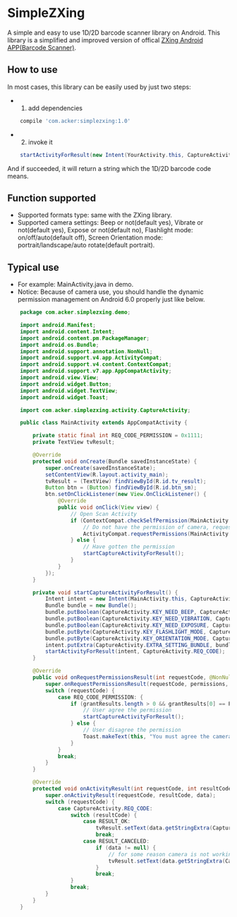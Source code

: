 # SimpleZXing
A simple and easy to use 1D/2D barcode scanner library on Android. This library is a simplified and improved version of offical [ZXing Android APP(Barcode Scanner)](https://github.com/zxing/zxing).

## How to use
In most cases, this library can be easily used by just two steps:  

* 1. add dependencies  
```gradle
    compile 'com.acker:simplezxing:1.0'
```

* 2. invoke it  
```java
    startActivityForResult(new Intent(YourActivity.this, CaptureActivity.class), CaptureActivity.REQ_CODE)
```  

And if succeeded, it will return a string which the 1D/2D barcode code means.

## Function supported
* Supported formats type: same with the ZXing library.  
* Supported camera settings: Beep or not(default yes), Vibrate or not(default yes), Expose or not(default no), Flashlight mode: on/off/auto(default off), Screen Orientation mode: portrait/landscape/auto rotate(default portrait).

## Typical use
* For example: MainActivity.java in demo.  
* Notice: Because of camera use, you should handle the dynamic permission management on Android 6.0 properly just like below.  
```java
    package com.acker.simplezxing.demo;

    import android.Manifest;
    import android.content.Intent;
    import android.content.pm.PackageManager;
    import android.os.Bundle;
    import android.support.annotation.NonNull;
    import android.support.v4.app.ActivityCompat;
    import android.support.v4.content.ContextCompat;
    import android.support.v7.app.AppCompatActivity;
    import android.view.View;
    import android.widget.Button;
    import android.widget.TextView;
    import android.widget.Toast;

    import com.acker.simplezxing.activity.CaptureActivity;

    public class MainActivity extends AppCompatActivity {

        private static final int REQ_CODE_PERMISSION = 0x1111;
        private TextView tvResult;

        @Override
        protected void onCreate(Bundle savedInstanceState) {
            super.onCreate(savedInstanceState);
            setContentView(R.layout.activity_main);
            tvResult = (TextView) findViewById(R.id.tv_result);
            Button btn = (Button) findViewById(R.id.btn_sm);
            btn.setOnClickListener(new View.OnClickListener() {
                @Override
                public void onClick(View view) {
                    // Open Scan Activity
                    if (ContextCompat.checkSelfPermission(MainActivity.this, Manifest.permission.CAMERA) != PackageManager.PERMISSION_GRANTED) {
                        // Do not have the permission of camera, request it.
                        ActivityCompat.requestPermissions(MainActivity.this, new String[]{Manifest.permission.CAMERA}, REQ_CODE_PERMISSION);
                    } else {
                        // Have gotten the permission
                        startCaptureActivityForResult();
                    }
                }
            });
        }

        private void startCaptureActivityForResult() {
            Intent intent = new Intent(MainActivity.this, CaptureActivity.class);
            Bundle bundle = new Bundle();
            bundle.putBoolean(CaptureActivity.KEY_NEED_BEEP, CaptureActivity.VALUE_BEEP);
            bundle.putBoolean(CaptureActivity.KEY_NEED_VIBRATION, CaptureActivity.VALUE_VIBRATION);
            bundle.putBoolean(CaptureActivity.KEY_NEED_EXPOSURE, CaptureActivity.VALUE_NO_EXPOSURE);
            bundle.putByte(CaptureActivity.KEY_FLASHLIGHT_MODE, CaptureActivity.VALUE_FLASHLIGHT_OFF);
            bundle.putByte(CaptureActivity.KEY_ORIENTATION_MODE, CaptureActivity.VALUE_ORIENTATION_AUTO);
            intent.putExtra(CaptureActivity.EXTRA_SETTING_BUNDLE, bundle);
            startActivityForResult(intent, CaptureActivity.REQ_CODE);
        }

        @Override
        public void onRequestPermissionsResult(int requestCode, @NonNull String[] permissions, @NonNull int[] grantResults) {
            super.onRequestPermissionsResult(requestCode, permissions, grantResults);
            switch (requestCode) {
                case REQ_CODE_PERMISSION: {
                    if (grantResults.length > 0 && grantResults[0] == PackageManager.PERMISSION_GRANTED) {
                        // User agree the permission
                        startCaptureActivityForResult();
                    } else {
                        // User disagree the permission
                        Toast.makeText(this, "You must agree the camera permission request before you use the code scan function", Toast.LENGTH_LONG).show();
                    }
                }
                break;
            }
        }

        @Override
        protected void onActivityResult(int requestCode, int resultCode, Intent data) {
            super.onActivityResult(requestCode, resultCode, data);
            switch (requestCode) {
                case CaptureActivity.REQ_CODE:
                    switch (resultCode) {
                        case RESULT_OK:
                            tvResult.setText(data.getStringExtra(CaptureActivity.EXTRA_SCAN_RESULT));  //or do sth
                            break;
                        case RESULT_CANCELED:
                            if (data != null) {
                                // for some reason camera is not working correctly
                                tvResult.setText(data.getStringExtra(CaptureActivity.EXTRA_SCAN_RESULT));
                            }
                            break;
                    }
                    break;
            }
        }
    }

```

